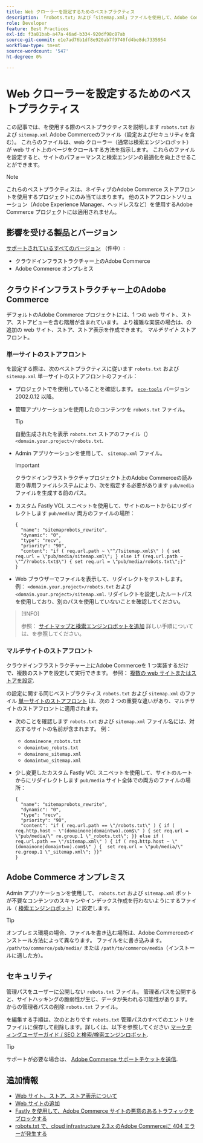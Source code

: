 ```yaml
---
title: Web クローラーを設定するためのベストプラクティス
description: 「robots.txt」および「sitemap.xml」ファイルを使用して、Adobe Commerce サイトに関する手順を web クローラーに渡す方法を説明します。
role: Developer
feature: Best Practices
exl-id: f3a81bab-a47a-46ad-b334-920df98c87ab
source-git-commit: e1e7ad76b1df8e920ab7f9740fd4be8dc7335954
workflow-type: tm+mt
source-wordcount: '547'
ht-degree: 0%

---
```



# Web クローラーを設定するためのベストプラクティス

この記事では、を使用する際のベストプラクティスを説明します `robots.txt` および `sitemap.xml` Adobe Commerceのファイル（設定およびセキュリティを含む）。 これらのファイルは、web クローラー（通常は検索エンジンロボット）が web サイト上のページをクロールする方法を指示します。 これらのファイルを設定すると、サイトのパフォーマンスと検索エンジンの最適化を向上させることができます。

>[!NOTE]
>
>これらのベストプラクティスは、ネイティブのAdobe Commerce ストアフロントを使用するプロジェクトにのみ当てはまります。 他のストアフロントソリューション（Adobe Experience Manager、ヘッドレスなど）を使用するAdobe Commerce プロジェクトには適用されません。

## 影響を受ける製品とバージョン

[サポートされているすべてのバージョン](../../../release/versions.md) （件中）:

- クラウドインフラストラクチャー上のAdobe Commerce
- Adobe Commerce オンプレミス

## クラウドインフラストラクチャー上のAdobe Commerce

デフォルトのAdobe Commerce プロジェクトには、1 つの web サイト、ストア、ストアビューを含む階層が含まれています。 より複雑な実装の場合は、の追加の web サイト、ストア、ストア表示を作成できます。 _マルチサイト_ ストアフロント。

### 単一サイトのストアフロント

を設定する際は、次のベストプラクティスに従います `robots.txt` および `sitemap.xml` 単一サイトのストアフロントのファイル：

- プロジェクトでを使用していることを確認します。 [`ece-tools`](https://devdocs.magento.com/cloud/release-notes/ece-release-notes.html) バージョン 2002.0.12 以降。
- 管理アプリケーションを使用したのコンテンツを `robots.txt` ファイル。

  >[!TIP]
  >
  >自動生成されたを表示 `robots.txt` ストアのファイル（） `<domain.your.project>/robots.txt`.

- Admin アプリケーションを使用して、 `sitemap.xml` ファイル。

  >[!IMPORTANT]
  >
  >クラウドインフラストラクチャプロジェクト上のAdobe Commerceの読み取り専用ファイルシステムにより、次を指定する必要があります `pub/media` ファイルを生成する前のパス。

- カスタム Fastly VCL スニペットを使用して、サイトのルートからにリダイレクトします `pub/media/` 両方のファイルの場所：

  ```vcl
  {
    "name": "sitemaprobots_rewrite",
    "dynamic": "0",
    "type": "recv",
    "priority": "90",
    "content": "if ( req.url.path ~ \"^/?sitemap.xml$\" ) { set req.url = \"pub/media/sitemap.xml\"; } else if (req.url.path ~ \"^/?robots.txt$\") { set req.url = \"pub/media/robots.txt\";}"
  }
  ```

- Web ブラウザーでファイルを表示して、リダイレクトをテストします。 例： `<domain.your.project>/robots.txt` および `<domain.your.project>/sitemap.xml`. リダイレクトを設定したルートパスを使用しており、別のパスを使用していないことを確認してください。

>[!INFO]
>
>参照： [サイトマップと検索エンジンロボットを追加](https://devdocs.magento.com/cloud/trouble/robots-sitemap.html) 詳しい手順については、を参照してください。


### マルチサイトのストアフロント

クラウドインフラストラクチャー上にAdobe Commerceを 1 つ実装するだけで、複数のストアを設定して実行できます。 参照： [複数の web サイトまたはストアを設定](https://devdocs.magento.com/cloud/project/project-multi-sites.html).

の設定に関する同じベストプラクティス `robots.txt` および `sitemap.xml` のファイル [単一サイトのストアフロント](#single-site-storefronts) は、次の 2 つの重要な違いがあり、マルチサイトのストアフロントに適用されます。

- 次のことを確認します `robots.txt` および `sitemap.xml` ファイル名には、対応するサイトの名前が含まれます。 例：
   - `domaineone_robots.txt`
   - `domaintwo_robots.txt`
   - `domainone_sitemap.xml`
   - `domaintwo_sitemap.xml`

- 少し変更したカスタム Fastly VCL スニペットを使用して、サイトのルートからにリダイレクトします `pub/media` サイト全体での両方のファイルの場所：

  ```vcl
  {
    "name": "sitemaprobots_rewrite",
    "dynamic": "0",
    "type": "recv",
    "priority": "90",
    "content": "if ( req.url.path == \"/robots.txt\" ) { if ( req.http.host ~ \"(domainone|domaintwo).com$\" ) { set req.url = \"pub/media/\" re.group.1 \"_robots.txt\"; }} else if ( req.url.path == \"/sitemap.xml\" ) { if ( req.http.host ~ \"(domainone|domaintwo).com$\" ) {  set req.url = \"pub/media/\" re.group.1 \"_sitemap.xml\"; }}"
  }
  ```

## Adobe Commerce オンプレミス

Admin アプリケーションを使用して、 `robots.txt` および `sitemap.xml` ボットが不要なコンテンツのスキャンやインデックス作成を行わないようにするファイル（ [検索エンジンロボット](https://experienceleague.adobe.com/docs/commerce-admin/marketing/seo/seo-overview.html#search-engine-robots)）に設定します。

>[!TIP]
>
>オンプレミス環境の場合、ファイルを書き込む場所は、Adobe Commerceのインストール方法によって異なります。 ファイルをに書き込みます。 `/path/to/commerce/pub/media/` または `/path/to/commerce/media`（インストールに適した方）。

## セキュリティ

管理パスをユーザーに公開しない `robots.txt` ファイル。 管理者パスを公開すると、サイトハッキングの脆弱性が生じ、データが失われる可能性があります。 からの管理者パスの削除 `robots.txt` ファイル。

を編集する手順は、次のとおりです `robots.txt` 管理パスのすべてのエントリをファイルに保存して削除します。詳しくは、以下を参照してください [マーケティングユーザーガイド / SEO と検索/検索エンジンロボット](https://experienceleague.adobe.com/docs/commerce-admin/marketing/seo/seo-overview.html#search-engine-robots).

>[!TIP]
>
>サポートが必要な場合は、 [Adobe Commerce サポートチケットを送信](https://experienceleague.adobe.com/docs/commerce-knowledge-base/kb/help-center-guide/magento-help-center-user-guide.html#submit-ticket).

## 追加情報

- [Web サイト、ストア、ストア表示について](https://devdocs.magento.com/cloud/configure/configure-best-practices.html#sites)
- [Web サイトの追加](https://docs.magento.com/user-guide/stores/stores-all-create-website.html)
- [Fastly を使用して、Adobe Commerce サイトの悪意のあるトラフィックをブロックする](https://devdocs.magento.com/cloud/cdn/fastly-vcl-blocking.html)
- [robots.txt で、cloud infrastructure 2.3.x のAdobe Commerceに 404 エラーが発生する](https://experienceleague.adobe.com/docs/commerce-knowledge-base/kb/troubleshooting/miscellaneous/robots.txt-gives-404-error-magento-commerce-cloud-2.3.x.html)
